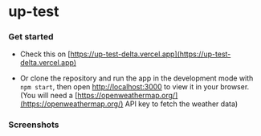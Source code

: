 # up-test

### Get started

- Check this on [https://up-test-delta.vercel.app](https://up-test-delta.vercel.app)

- Or clone the repository and run the app in the development mode with `npm start`, then open [http://localhost:3000](http://localhost:3000) to view it in your browser. (You will need a [https://openweathermap.org/](https://openweathermap.org/) API key to fetch the weather data)

### Screenshots

